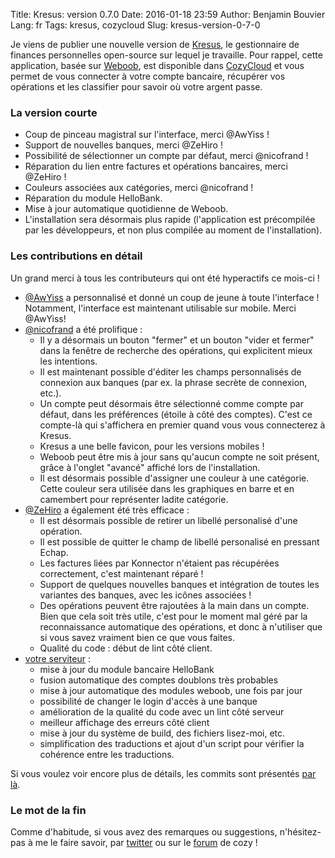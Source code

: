 Title: Kresus: version 0.7.0
Date: 2016-01-18 23:59
Author: Benjamin Bouvier
Lang: fr
Tags: kresus, cozycloud
Slug: kresus-version-0-7-0

Je viens de publier une nouvelle version de
[Kresus](https://github.com/bnjbvr/kresus/), le gestionnaire de finances
personnelles open-source sur lequel je travaille. Pour rappel, cette
application, basée sur [Weboob](http://weboob.org/), est disponible dans
[CozyCloud](https://cozy.io/en/) et vous permet de vous connecter à votre
compte bancaire, récupérer vos opérations et les classifier pour savoir où
votre argent passe.

### La version courte

- Coup de pinceau magistral sur l'interface, merci @AwYiss !
- Support de nouvelles banques, merci @ZeHiro !
- Possibilité de sélectionner un compte par défaut, merci @nicofrand !
- Réparation du lien entre factures et opérations bancaires, merci @ZeHiro !
- Couleurs associées aux catégories, merci @nicofrand !
- Réparation du module HelloBank.
- Mise à jour automatique quotidienne de Weboob.
- L'installation sera désormais plus rapide (l'application est précompilée par
  les développeurs, et non plus compilée au moment de l'installation).

### Les contributions en détail

Un grand merci à tous les contributeurs qui ont été hyperactifs ce mois-ci !

- [@AwYiss](https://github.com/AwYiss) a personnalisé et donné un coup de jeune
  à toute l'interface ! Notamment, l'interface est maintenant utilisable sur
  mobile. Merci @AwYiss!
- [@nicofrand](https://github.com/nicofrand) a été prolifique :
    - Il y a désormais un bouton "fermer" et un bouton "vider et fermer" dans
      la fenêtre de recherche des opérations, qui explicitent mieux les
      intentions.
    - Il est maintenant possible d'éditer les champs personnalisés de connexion
      aux banques (par ex. la phrase secrète de connexion, etc.).
    - Un compte peut désormais être sélectionné comme compte par défaut, dans
      les préférences (étoile à côté des comptes). C'est ce compte-là qui
      s'affichera en premier quand vous vous connecterez à Kresus.
    - Kresus a une belle favicon, pour les versions mobiles !
    - Weboob peut être mis à jour sans qu'aucun compte ne soit présent, grâce à
      l'onglet "avancé" affiché lors de l'installation.
    - Il est désormais possible d'assigner une couleur à une catégorie. Cette
      couleur sera utilisée dans les graphiques en barre et en camembert pour
      représenter ladite catégorie.
- [@ZeHiro](https://github.com/ZeHiro) a également été très efficace :
    - Il est désormais possible de retirer un libellé personalisé d'une
      opération.
    - Il est possible de quitter le champ de libellé personalisé en pressant
      Echap.
    - Les factures liées par Konnector n'étaient pas récupérées correctement,
      c'est maintenant réparé !
    - Support de quelques nouvelles banques et intégration de toutes les
      variantes des banques, avec les icônes associées !
    - Des opérations peuvent être rajoutées à la main dans un compte. Bien que
      cela soit très utile, c'est pour le moment mal géré par la reconnaissance
      automatique des opérations, et donc à n'utiliser que si vous savez
      vraiment bien ce que vous faites.
    - Qualité du code : début de lint côté client.
- [votre serviteur](https://github.com/bnjbvr) :
    - mise à jour du module bancaire HelloBank
    - fusion automatique des comptes doublons très probables
    - mise à jour automatique des modules weboob, une fois par jour
    - possibilité de changer le login d'accès à une banque
    - amélioration de la qualité du code avec un lint côté serveur
    - meilleur affichage des erreurs côté client
    - mise à jour du système de build, des fichiers lisez-moi, etc.
    - simplification des traductions et ajout d'un script pour vérifier la
      cohérence entre les traductions.

Si vous voulez voir encore plus de détails, les commits sont présentés [par
là](https://github.com/bnjbvr/kresus/compare/2c502f6c32fc6c51b60eae17fd53453343c8e305...f42832a23826ad3f003e84840ae5af59885304a9).

### Le mot de la fin

Comme d'habitude, si vous avez des remarques ou suggestions,
n'hésitez-pas à me le faire savoir, par
[twitter](https://twitter.com/bnjbvr/) ou sur le
[forum](https://forum.cozy.io/t/app-kresus/224) de cozy !

